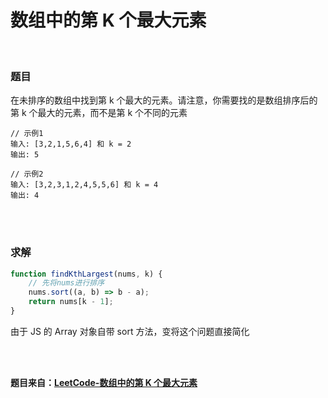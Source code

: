 # 数组中的第 K 个最大元素

</br>

### 题目

在未排序的数组中找到第 k 个最大的元素。请注意，你需要找的是数组排序后的第 k 个最大的元素，而不是第 k 个不同的元素

```
// 示例1
输入: [3,2,1,5,6,4] 和 k = 2
输出: 5

// 示例2
输入: [3,2,3,1,2,4,5,5,6] 和 k = 4
输出: 4
```

</br>
</br>

### 求解

```javascript
function findKthLargest(nums, k) {
    // 先将nums进行排序
    nums.sort((a, b) => b - a);
    return nums[k - 1];
}
```

由于 JS 的 Array 对象自带 sort 方法，变将这个问题直接简化

</br>
</br>

**题目来自：[LeetCode-数组中的第 K 个最大元素](https://leetcode-cn.com/problems/kth-largest-element-in-an-array/)**
